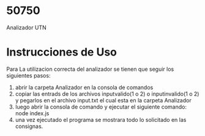 # 50750
Analizador UTN

# Instrucciones de Uso
Para La utilizacion correcta del analizador se tienen que seguir los siguientes pasos:
  1. abrir la carpeta Analizador en la consola de comandos
  2. copiar las entrads de los archivos inputvalido(1 o 2) o inputinvalido(1 o 2) y pegarlos en el archivo input.txt el cual esta en la carpeta Analizador
  3. luego abrir la consola de comando y ejecutar el siguiente comando: node index.js
  4. una vez ejecutado el programa se mostrara todo lo solicitado en las consignas.
